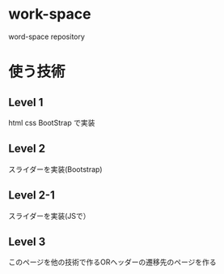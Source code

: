 # work-space
word-space repository

# 使う技術
## Level 1
html
css
BootStrap
で実装

## Level 2
スライダーを実装(Bootstrap)

## Level 2-1
スライダーを実装(JSで）

## Level 3
このページを他の技術で作るORヘッダーの遷移先のページを作る


